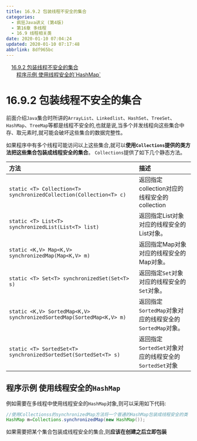 ```yaml
---
title: 16.9.2 包装线程不安全的集合
categories: 
  - 疯狂Java讲义 (第4版)
  - 第16章 多线程
  - 16.9 线程相关类
date: 2020-01-10 07:04:24
updated: 2020-01-10 07:17:48
abbrlink: 8df965bc
---
```

<div id='my_toc'><a href="/JavaReadingNotes/8df965bc/#16-9-2-包装线程不安全的集合" class="header_1">16.9.2 包装线程不安全的集合</a>&nbsp;<br><a href="/JavaReadingNotes/8df965bc/#程序示例-使用线程安全的-HashMap" class="header_2">程序示例 使用线程安全的`HashMap`</a>&nbsp;<br></div>
<style>.header_1{margin-left: 1em;}.header_2{margin-left: 2em;}.header_3{margin-left: 3em;}.header_4{margin-left: 4em;}.header_5{margin-left: 5em;}.header_6{margin-left: 6em;}</style>
<!--more-->
<script>if (navigator.platform.search('arm')==-1){document.getElementById('my_toc').style.display = 'none';}var e,p = document.getElementsByTagName('p');while (p.length>0) {e = p[0];e.parentElement.removeChild(e);}</script>

<!--end-->
# 16.9.2 包装线程不安全的集合
前面介绍`Java`集合时所讲的`ArrayList`、`Linkedlist`、`HashSet`、`TreeSet`、`HashMap`、`TreeMap`等都是线程不安全的,也就是说,当多个并发线程向这些集合中存、取元素时,就可能会破坏这些集合的数据完整性。

如果程序中有多个线程可能访问以上这些集合,就可以**使用`Collections`提供的类方法把这些集合包装成线程安全的集合**。
`Collections`提供了如下几个静态方法。

|方法|描述|
|:--|:--|
|`static <T> Collection<T> synchronizedCollection(Collection<T> c)`|返回指定 collection对应的线程安全的collection|
|`static <T> List<T> synchronizedList(List<T> list)`|返回指定List对象对应的线程安全的List对象。|
|`static <K,​V> Map<K,​V> synchronizedMap(Map<K,​V> m)`|返回指定Map对象对应的线程安全的Map对象。|
|`static <T> Set<T> synchronizedSet(Set<T> s)`|返回指定`Set`对象对应的线程安全的`Set`对象。|
|`static <K,​V> SortedMap<K,​V> synchronizedSortedMap(SortedMap<K,​V> m)`|返回指定`SortedMap`对象对应的线程安全的`SortedMap`对象。|
|`static <T> SortedSet<T> synchronizedSortedSet(SortedSet<T> s)`|返回指定`SortedSet`对象对应的线程安全的`SortedSet`对象|

## 程序示例 使用线程安全的`HashMap`
例如需要在多线程中使用线程安全的`HashMap`对象,则可以采用如下代码:
```java
//使用Collectionss的synchronizedMap方法将一个普通的HashMap包装成线程安全的类
HashMap m=Collections.synchronizedMap(new HashMap());
```
如果需要把某个集合包装成线程安全的集合,则**应该在创建之后立即包装**

